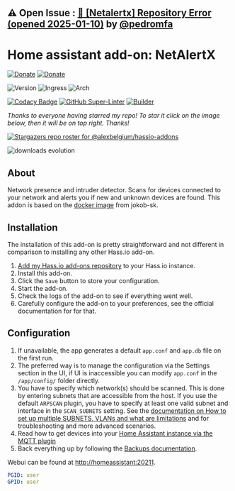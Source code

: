 ## &#9888; Open Issue : [🐛 [Netalertx] Repository Error (opened 2025-01-10)](https://github.com/alexbelgium/hassio-addons/issues/1711) by [@pedromfa](https://github.com/pedromfa)
# Home assistant add-on: NetAlertX

[![Donate][donation-badge]](https://www.buymeacoffee.com/alexbelgium)
[![Donate][paypal-badge]](https://www.paypal.com/donate/?hosted_button_id=DZFULJZTP3UQA)

![Version](https://img.shields.io/badge/dynamic/json?label=Version&query=%24.version&url=https%3A%2F%2Fraw.githubusercontent.com%2Falexbelgium%2Fhassio-addons%2Fmaster%2Fnetalertx%2Fconfig.json)
![Ingress](https://img.shields.io/badge/dynamic/json?label=Ingress&query=%24.ingress&url=https%3A%2F%2Fraw.githubusercontent.com%2Falexbelgium%2Fhassio-addons%2Fmaster%2Fnetalertx%2Fconfig.json)
![Arch](https://img.shields.io/badge/dynamic/json?color=success&label=Arch&query=%24.arch&url=https%3A%2F%2Fraw.githubusercontent.com%2Falexbelgium%2Fhassio-addons%2Fmaster%2Fnetalertx%2Fconfig.json)

[![Codacy Badge](https://app.codacy.com/project/badge/Grade/9c6cf10bdbba45ecb202d7f579b5be0e)](https://www.codacy.com/gh/alexbelgium/hassio-addons/dashboard?utm_source=github.com&utm_medium=referral&utm_content=alexbelgium/hassio-addons&utm_campaign=Badge_Grade)
[![GitHub Super-Linter](https://img.shields.io/github/actions/workflow/status/alexbelgium/hassio-addons/weekly-supelinter.yaml?label=Lint%20code%20base)](https://github.com/alexbelgium/hassio-addons/actions/workflows/weekly-supelinter.yaml)
[![Builder](https://img.shields.io/github/actions/workflow/status/alexbelgium/hassio-addons/onpush_builder.yaml?label=Builder)](https://github.com/alexbelgium/hassio-addons/actions/workflows/onpush_builder.yaml)

[donation-badge]: https://img.shields.io/badge/Buy%20me%20a%20coffee%20(no%20paypal)-%23d32f2f?logo=buy-me-a-coffee&style=flat&logoColor=white
[paypal-badge]: https://img.shields.io/badge/Buy%20me%20a%20coffee%20with%20Paypal-0070BA?logo=paypal&style=flat&logoColor=white

_Thanks to everyone having starred my repo! To star it click on the image below, then it will be on top right. Thanks!_

[![Stargazers repo roster for @alexbelgium/hassio-addons](https://raw.githubusercontent.com/alexbelgium/hassio-addons/master/.github/stars2.svg)](https://github.com/alexbelgium/hassio-addons/stargazers)

![downloads evolution](https://raw.githubusercontent.com/alexbelgium/hassio-addons/master/netalertx/stats.png)

## About

Network presence and intruder detector. Scans for devices connected to your network and alerts you if new and unknown devices are found.
This addon is based on the [docker image](https://github.com/jokob-sk/NetAlertX/tree/main/dockerfiles) from jokob-sk.

## Installation

The installation of this add-on is pretty straightforward and not different in
comparison to installing any other Hass.io add-on.

1. [Add my Hass.io add-ons repository][repository] to your Hass.io instance.
1. Install this add-on.
1. Click the `Save` button to store your configuration.
1. Start the add-on.
1. Check the logs of the add-on to see if everything went well.
1. Carefully configure the add-on to your preferences, see the official documentation for for that.

## Configuration

1. If unavailable, the app generates a default `app.conf` and `app.db` file on the first run.
1. The preferred way is to manage the configuration via the Settings section in the UI, if UI is inaccessible you can modify `app.conf` in the `/app/config/` folder directly.
1. You have to specify which network(s) should be scanned. This is done by entering subnets that are accessible from the host. If you use the default `ARPSCAN` plugin, you have to specify at least one valid subnet and interface in the `SCAN_SUBNETS` setting. See the [documentation on How to set up multiple SUBNETS, VLANs and what are limitations](https://github.com/jokob-sk/NetAlertX/blob/main/docs/SUBNETS.md) and for troubleshooting and more advanced scenarios.
1. Read how to get devices into your [Home Assistant instance via the MQTT plugin](https://github.com/jokob-sk/NetAlertX/blob/main/docs/HOME_ASSISTANT.md)
1. Back everything up by following the [Backups documentation](https://github.com/jokob-sk/NetAlertX/blob/main/docs/BACKUPS.md).

Webui can be found at <http://homeassistant:20211>.

```yaml
PGID: user
GPID: user
```

[repository]: https://github.com/alexbelgium/hassio-addons
